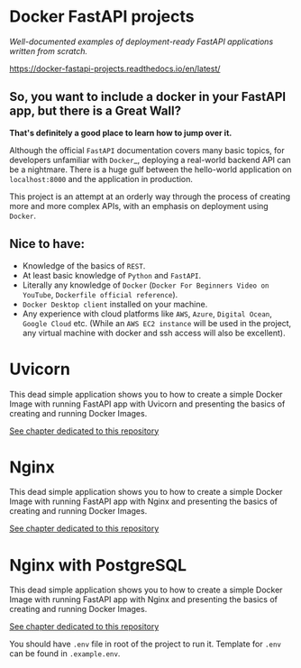 # Docker FastAPI projects

_Well-documented examples of deployment-ready FastAPI applications written from scratch._

https://docker-fastapi-projects.readthedocs.io/en/latest/

## So, you want to include a docker in your FastAPI app, but there is a Great Wall?

**That's definitely a good place to learn how to jump over it.**

Although the official `FastAPI` documentation covers many basic topics, for developers unfamiliar with `Docker`\_, deploying a real-world backend API can be a nightmare. There is a huge gulf between the hello-world application on `localhost:8000` and the application in production.

This project is an attempt at an orderly way through the process of creating more and more complex APIs, with an emphasis on deployment using `Docker`.

## Nice to have:

- Knowledge of the basics of `REST`.
- At least basic knowledge of `Python` and `FastAPI`.
- Literally any knowledge of `Docker` (`Docker For Beginners Video on YouTube`, `Dockerfile official reference`).
- `Docker Desktop client` installed on your machine.
- Any experience with cloud platforms like `AWS`, `Azure`, `Digital Ocean`, `Google Cloud` etc. (While an `AWS EC2 instance` will be used in the project, any virtual machine with docker and ssh access will also be excellent).

# Uvicorn

This dead simple application shows you to how to create a simple Docker Image with running FastAPI app with Uvicorn and presenting the basics of creating and running Docker Images.

[See chapter dedicated to this repository](https://docker-fastapi-projects.readthedocs.io/en/latest/uvicorn.html)

# Nginx

This dead simple application shows you to how to create a simple Docker Image with running FastAPI app with Nginx and presenting the basics of creating and running Docker Images.

[See chapter dedicated to this repository](https://docker-fastapi-projects.readthedocs.io/en/latest/nginx.html)

# Nginx with PostgreSQL

This dead simple application shows you to how to create a simple Docker Image with running FastAPI app with Nginx and presenting the basics of creating and running Docker Images.

[See chapter dedicated to this repository](https://docker-fastapi-projects.readthedocs.io/en/latest/nginx_with_postgresql.html)

You should have `.env` file in root of the project to run it.
Template for `.env` can be found in `.example.env`.
